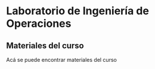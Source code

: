 # Laboratorio de Ingeniería de Operaciones
## Materiales del curso
Acá se puede encontrar materiales del curso
